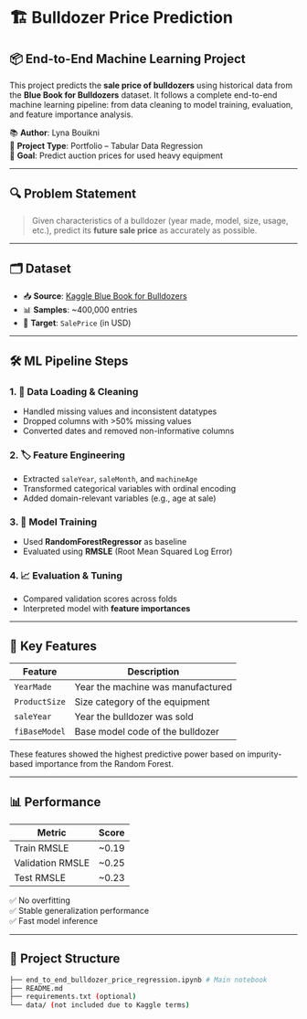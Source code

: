 # 🏗️ Bulldozer Price Prediction

## 📦 End-to-End Machine Learning Project

This project predicts the **sale price of bulldozers** using historical data from the **Blue Book for Bulldozers** dataset. It follows a complete end-to-end machine learning pipeline: from data cleaning to model training, evaluation, and feature importance analysis.

📚 **Author**: Lyna Bouikni  
📅 **Project Type**: Portfolio – Tabular Data Regression  
🎯 **Goal**: Predict auction prices for used heavy equipment

---

## 🔍 Problem Statement

> Given characteristics of a bulldozer (year made, model, size, usage, etc.), predict its **future sale price** as accurately as possible.

---

## 🗂️ Dataset

- 📥 **Source**: [Kaggle Blue Book for Bulldozers](https://www.kaggle.com/competitions/bluebook-for-bulldozers)
- 📊 **Samples**: ~400,000 entries
- 📌 **Target**: `SalePrice` (in USD)

---

## 🛠️ ML Pipeline Steps

### 1. 📁 Data Loading & Cleaning
- Handled missing values and inconsistent datatypes
- Dropped columns with >50% missing values
- Converted dates and removed non-informative columns

### 2. 🏷️ Feature Engineering
- Extracted `saleYear`, `saleMonth`, and `machineAge`
- Transformed categorical variables with ordinal encoding
- Added domain-relevant variables (e.g., age at sale)

### 3. 🤖 Model Training
- Used **RandomForestRegressor** as baseline
- Evaluated using **RMSLE** (Root Mean Squared Log Error)

### 4. 📈 Evaluation & Tuning
- Compared validation scores across folds
- Interpreted model with **feature importances**

---

## 🧠 Key Features

| Feature | Description |
|---------|-------------|
| `YearMade` | Year the machine was manufactured |
| `ProductSize` | Size category of the equipment |
| `saleYear` | Year the bulldozer was sold |
| `fiBaseModel` | Base model code of the bulldozer |

These features showed the highest predictive power based on impurity-based importance from the Random Forest.

---

## 📊 Performance

| Metric | Score |
|--------|-------|
| Train RMSLE | ~0.19 |
| Validation RMSLE | ~0.25 |
| Test RMSLE | ~0.23 |

✅ No overfitting  
✅ Stable generalization performance  
✅ Fast model inference

---

## 📁 Project Structure
```bash
├── end_to_end_bulldozer_price_regression.ipynb # Main notebook
├── README.md
├── requirements.txt (optional)
└── data/ (not included due to Kaggle terms)
```
